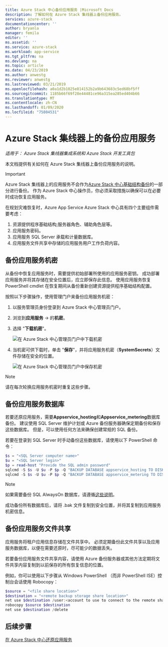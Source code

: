 ```yaml
---
title: Azure Stack 中心备份应用服务 |Microsoft Docs
description: 了解如何在 Azure Stack 集线器上备份应用服务。
services: azure-stack
documentationcenter: ''
author: bryanla
manager: femila
editor: ''
ms.assetid: ''
ms.service: azure-stack
ms.workload: app-service
ms.tgt_pltfrm: na
ms.devlang: na
ms.topic: article
ms.date: 04/23/2019
ms.author: anwestg
ms.reviewer: anwestg
ms.lastreviewed: 03/21/2019
ms.openlocfilehash: a0a1d2b1025e814152b2a9b643683c5ed68bf5ff
ms.sourcegitcommit: 1185b66f69f28e44481ce96a315ea285ed404b66
ms.translationtype: MT
ms.contentlocale: zh-CN
ms.lasthandoff: 01/09/2020
ms.locfileid: "75804531"
---
```

# <a name="back-up-app-service-on-azure-stack-hub"></a>Azure Stack 集线器上的备份应用服务

*适用于： Azure Stack 集线器集成系统和 Azure Stack 开发工具包*  

本文档提供有关如何在 Azure Stack 集线器上备份应用服务的说明。

> [!IMPORTANT]
> Azure Stack 集线器上的应用服务不会作为[Azure Stack 中心基础结构备份](azure-stack-backup-infrastructure-backup.md)的一部分进行备份。 作为 Azure Stack 中心操作员，你必须采取措施以确保可以在必要时成功恢复应用服务。

在规划灾难恢复时，Azure App Service Azure Stack 中心具有四个主要组件需要考虑：
1. 资源提供程序基础结构;服务器角色、辅助角色层等。 
2. 应用服务密码。
3. 应用服务 SQL Server 承载和计量数据库。
4. 应用服务文件共享中存储的应用服务用户工作负荷内容。

## <a name="back-up-app-service-secrets"></a>备份应用服务机密
从备份中恢复应用服务时，需要提供初始部署所使用的应用服务密钥。 成功部署应用服务并将其存储在安全位置后，应立即保存此信息。 使用应用服务恢复 PowerShell cmdlet 在恢复期间从备份重新创建资源提供程序基础结构配置。

按照以下步骤操作，使用管理门户来备份应用服务机密： 

1. 以服务管理员身份登录到 Azure Stack 中心管理员门户。

2. 浏览到**应用服务** -> 的**机密**。 

3. 选择 "**下载机密**"。

   ![在 Azure Stack 中心管理员门户中下载机密](./media/app-service-back-up/download-secrets.png)

4. 当机密可供下载时，单击 "**保存**"，并将应用服务机密（**SystemSecrets**）文件存储在安全的位置。 

   ![在 Azure Stack 中心管理员门户中保存机密](./media/app-service-back-up/save-secrets.png)

> [!NOTE]
> 请在每次轮换应用服务机密时重复这些步骤。

## <a name="back-up-the-app-service-databases"></a>备份应用服务数据库
若要还原应用服务，需要**Appservice_hosting**和**Appservice_metering**数据库备份。 建议使用 SQL Server 维护计划或 Azure 备份服务器确保定期备份和保存这些数据库。 但是，可以使用任何方法来确保创建常规的 SQL 备份。

若要在登录到 SQL Server 时手动备份这些数据库，请使用以下 PowerShell 命令：

  ```powershell
  $s = "<SQL Server computer name>"
  $u = "<SQL Server login>" 
  $p = read-host "Provide the SQL admin password"
  sqlcmd -S $s -U $u -P $p -Q "BACKUP DATABASE appservice_hosting TO DISK = '<path>\hosting.bak'"
  sqlcmd -S $s -U $u -P $p -Q "BACKUP DATABASE appservice_metering TO DISK = '<path>\metering.bak'"
  ```

> [!NOTE]
> 如果需要备份 SQL AlwaysOn 数据库，请遵循[这些说明](https://docs.microsoft.com/sql/database-engine/availability-groups/windows/configure-backup-on-availability-replicas-sql-server?view=sql-server-2017)。 

成功备份所有数据库后，请将 .bak 文件复制到安全位置，并将其复制到应用服务机密信息。

## <a name="back-up-the-app-service-file-share"></a>备份应用服务文件共享
应用服务将租户应用信息存储在文件共享中。 必须定期备份此文件共享以及应用服务数据库，以便在需要还原时，尽可能少的数据丢失。

若要备份应用服务文件共享内容，请使用 Azure 备份服务器或其他方法定期将文件共享内容复制到以前保存的所有恢复信息的位置。

例如，你可以使用以下步骤从 Windows PowerShell （而非 PowerShell ISE）控制台会话使用 Robocopy：

```powershell
$source = "<file share location>"
$destination = "<remote backup storage share location>"
net use $destination /user:<account to use to connect to the remote share in the format of domain\username> *
robocopy $source $destination
net use $destination /delete
```

## <a name="next-steps"></a>后续步骤
[在 Azure Stack 中心还原应用服务](app-service-recover.md)
